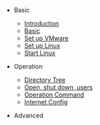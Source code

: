 <!-- # <img align="right" width="120" height="100" title="Hydromechanics" src="./pic/android-chrome-512x512.png"> -->

- Basic
  - [Introduction](1.1/1.1.md)
  - [Basic](1.2/1.2.md)
  - [Set up VMware](1.3/1.3.md)
  - [Set up Linux](1.3/install_Linux.md)
  - [Start Linux](1.4/1.4.md)

- Operation
  - [Directory Tree](2.1/2.1.md)
  - [Open, shut down, users](2.2/2.2.md)
  - [Operation Command](2.3/2.3.md)
  - [Internet Config](2.4/2.4.md)
- Advanced



